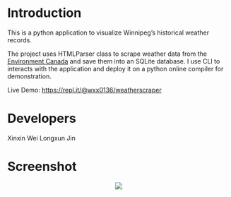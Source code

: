 # Introduction
This is a python application to visualize Winnipeg’s historical weather records.

The project uses HTMLParser class to scrape weather data from the [Environment Canada](https://climate.weather.gc.ca/climate_data/daily_data_e.html?StationID=27174&timeframe=2&StartYear=1840&EndYear=2018&Day=1&Year=2018&Month=5) and save them into an SQLite database. I use CLI to interacts with the application and deploy it on a python online compiler for demonstration. 

Live Demo: https://repl.it/@wxx0136/weatherscraper

# Developers
Xinxin Wei
Longxun Jin

# Screenshot
<div align=center>
<img src="https://github.com/wxx0136/weather_scraper/blob/master/docs/project_python.png">
</div>

